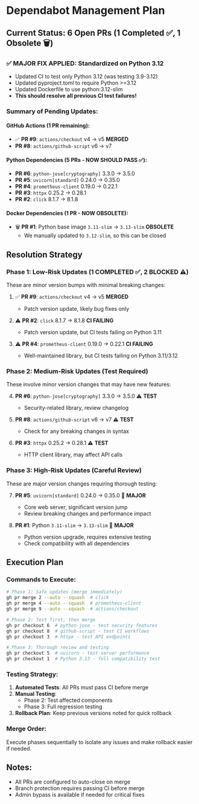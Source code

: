 # Dependabot Management Plan

## Current Status: 6 Open PRs (1 Completed ✅, 1 Obsolete 🗑️)

### ✅ **MAJOR FIX APPLIED**: Standardized on Python 3.12
- Updated CI to test only Python 3.12 (was testing 3.9-3.12)
- Updated pyproject.toml to require Python >=3.12
- Updated Dockerfile to use python:3.12-slim
- **This should resolve all previous CI test failures!**

### Summary of Pending Updates:

#### GitHub Actions (1 PR remaining):
- ✅ **PR #9**: `actions/checkout` v4 → v5 **MERGED**
- **PR #8**: `actions/github-script` v6 → v7

#### Python Dependencies (5 PRs - NOW SHOULD PASS ✅):
- **PR #6**: `python-jose[cryptography]` 3.3.0 → 3.5.0
- **PR #5**: `uvicorn[standard]` 0.24.0 → 0.35.0
- **PR #4**: `prometheus-client` 0.19.0 → 0.22.1
- **PR #3**: `httpx` 0.25.2 → 0.28.1
- **PR #2**: `click` 8.1.7 → 8.1.8

#### Docker Dependencies (1 PR - NOW OBSOLETE):
- 🗑️ **PR #1**: Python base image `3.11-slim` → `3.13-slim` **OBSOLETE**
  - We manually updated to `3.12-slim`, so this can be closed

## Resolution Strategy

### Phase 1: Low-Risk Updates (1 COMPLETED ✅, 2 BLOCKED ⚠️)
These are minor version bumps with minimal breaking changes:

1. ✅ **PR #9**: `actions/checkout` v4 → v5 **MERGED**
   - Patch version update, likely bug fixes only

2. ⚠️ **PR #2**: `click` 8.1.7 → 8.1.8 **CI FAILING**
   - Patch version update, but CI tests failing on Python 3.11

3. ⚠️ **PR #4**: `prometheus-client` 0.19.0 → 0.22.1 **CI FAILING**
   - Well-maintained library, but CI tests failing on Python 3.11/3.12

### Phase 2: Medium-Risk Updates (Test Required)
These involve minor version changes that may have new features:

4. **PR #6**: `python-jose[cryptography]` 3.3.0 → 3.5.0 ⚠️ **TEST**
   - Security-related library, review changelog

5. **PR #8**: `actions/github-script` v6 → v7 ⚠️ **TEST**
   - Check for any breaking changes in syntax

6. **PR #3**: `httpx` 0.25.2 → 0.28.1 ⚠️ **TEST**
   - HTTP client library, may affect API calls

### Phase 3: High-Risk Updates (Careful Review)
These are major version changes requiring thorough testing:

7. **PR #5**: `uvicorn[standard]` 0.24.0 → 0.35.0 🔴 **MAJOR**
   - Core web server, significant version jump
   - Review breaking changes and performance impact

8. **PR #1**: Python `3.11-slim` → `3.13-slim` 🔴 **MAJOR**
   - Python version upgrade, requires extensive testing
   - Check compatibility with all dependencies

## Execution Plan

### Commands to Execute:

```bash
# Phase 1: Safe updates (merge immediately)
gh pr merge 2 --auto --squash  # click
gh pr merge 4 --auto --squash  # prometheus-client
gh pr merge 9 --auto --squash  # actions/checkout

# Phase 2: Test first, then merge
gh pr checkout 6  # python-jose - test security features
gh pr checkout 8  # github-script - test CI workflows
gh pr checkout 3  # httpx - test API endpoints

# Phase 3: Thorough review and testing
gh pr checkout 5  # uvicorn - test server performance
gh pr checkout 1  # Python 3.13 - full compatibility test
```

### Testing Strategy:

1. **Automated Tests**: All PRs must pass CI before merge
2. **Manual Testing**:
   - Phase 2: Test affected components
   - Phase 3: Full regression testing
3. **Rollback Plan**: Keep previous versions noted for quick rollback

### Merge Order:
Execute phases sequentially to isolate any issues and make rollback easier if needed.

## Notes:
- All PRs are configured to auto-close on merge
- Branch protection requires passing CI before merge
- Admin bypass is available if needed for critical fixes
